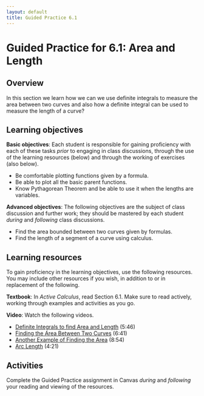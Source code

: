 ```yaml
---
layout: default
title: Guided Practice 6.1
---
```


# Guided Practice for 6.1: Area and Length

## Overview

In this section we learn how we can we use definite integrals to measure the area between two curves and also how a definite integral can be used to measure the length of a curve?

## Learning objectives

__Basic objectives__: Each student is responsible for gaining proficiency with each of these tasks _prior_ to engaging in class discussions, through the use of the learning resources (below) and through the working of exercises (also below).

- Be comfortable plotting functions given by a formula.
- Be able to plot all the basic parent functions.
- Know Pythagorean Theorem and be able to use it when the lengths are variables.

__Advanced objectives__: The following objectives are the subject of class discussion and further work; they should be mastered by each student _during_ and _following_ class discussions.

- Find the area bounded between two curves given by formulas.
- Find the length of a segment of a curve using calculus.

## Learning resources

To gain proficiency in the learning objectives, use the following resources. You may include other resources if you wish, in addition to or in replacement of the following.

__Textbook__: In _Active Calculus_, read Section 6.1. Make sure to read actively, working through examples and activities as you go.

__Video__: Watch the following videos.

- [Definite Integrals to find Area and Length](https://www.youtube.com/watch?v=argJPpTwMXY&list=PL9bIjQJDwfGtewW75Nw7PnGNSkfqwAm3v&index=28) (5:46)
- [Finding the Area Between Two Curves](https://www.youtube.com/watch?v=UR-eccbRwDo&list=PL9bIjQJDwfGtewW75Nw7PnGNSkfqwAm3v&index=29) (6:41)
- [Another Example of Finding the Area](https://www.youtube.com/watch?v=N9wfeWjKiHw&list=PL9bIjQJDwfGtewW75Nw7PnGNSkfqwAm3v&index=30) (8:54)
- [Arc Length](https://www.youtube.com/watch?v=oHyYcAICxYE&list=PL9bIjQJDwfGtewW75Nw7PnGNSkfqwAm3v&index=31) (4:21)

## Activities

Complete the Guided Practice assignment in Canvas _during_ and _following_ your reading and viewing of the resources.

<!--
The following activity is to be done _during_ and _following_ your reading and viewing of the resources. Go to [student.desmos.com](https://student.desmos.com/?prepopulateCode=DP9VDB) and enter the code `R9BU4` along with your name in the format `Last, First`. For example, I would enter my name as `Ballif, Serge`. Complete each part of the activity. Some of these problems will require you to work them out on paper before entering your answer. Practice producing high quality work so that your work is readable and meaningful. You will receive a mark of __Pass__ if each item response shows a good-faith effort to be right and is submitted prior to the deadline. __Remember to use the Piazza discussion board to ask about any questions you have.__
-->

